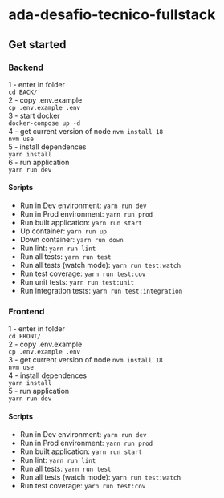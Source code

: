 # ada-desafio-tecnico-fullstack

## Get started

### Backend
1 - enter in folder  
`cd BACK/`  
2 - copy .env.example  
`cp .env.example .env`  
3 - start docker  
`docker-compose up -d `  
4 - get current version of node
`nvm install 18`  
`nvm use`  
5 - install dependences  
`yarn install `  
6 - run application   
`yarn run dev `

#### Scripts
- Run in Dev environment: `yarn run dev`  
- Run in Prod environment: `yarn run prod`  
- Run built application: `yarn run start`  
- Up container: `yarn run up`  
- Down container: `yarn run down`  
- Run lint: `yarn run lint`
- Run all tests: `yarn run test`
- Run all tests (watch mode): `yarn run test:watch`
- Run test coverage: `yarn run test:cov`
- Run unit tests: `yarn run test:unit`
- Run integration tests: `yarn run test:integration`

### Frontend
1 - enter in folder  
`cd FRONT/`  
2 - copy .env.example  
`cp .env.example .env`  
3 - get current version of node
`nvm install 18`  
`nvm use`  
4 - install dependences  
`yarn install `  
5 - run application   
`yarn run dev `

#### Scripts
- Run in Dev environment: `yarn run dev`  
- Run in Prod environment: `yarn run prod`  
- Run built application: `yarn run start`  
- Run lint: `yarn run lint`
- Run all tests: `yarn run test`
- Run all tests (watch mode): `yarn run test:watch`
- Run test coverage: `yarn run test:cov`
